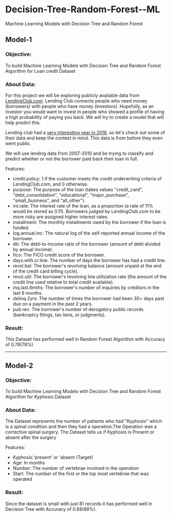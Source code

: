 # Decision-Tree-Random-Forest--ML
Machine Learning Models with Decision Tree and Random Forest

## Model-1
### Objective:
  To build Machine Learning Models with Decision Tree and Random Forest Algorithm for Loan credit Dataset
 
### About Data:
  For this project we will be exploring publicly available data from [LendingClub.com](www.lendingclub.com). Lending Club connects people who need money (borrowers) with people who have money (investors). Hopefully, as an investor you would want to invest in people who showed a profile of having a high probability of paying you back. We will try to create a model that will help predict this.

Lending club had a [very interesting year in 2016](https://en.wikipedia.org/wiki/Lending_Club#2016), so let's check out some of their data and keep the context in mind. This data is from before they even went public.

We will use lending data from 2007-2010 and be trying to classify and predict whether or not the borrower paid back their loan in full.

Features:
* credit.policy: 1 if the customer meets the credit underwriting criteria of LendingClub.com, and 0 otherwise.
* purpose: The purpose of the loan (takes values "credit_card", "debt_consolidation", "educational", "major_purchase", "small_business", and "all_other").
* int.rate: The interest rate of the loan, as a proportion (a rate of 11% would be stored as 0.11). Borrowers judged by LendingClub.com to be more risky are assigned higher interest rates.
* installment: The monthly installments owed by the borrower if the loan is funded.
* log.annual.inc: The natural log of the self-reported annual income of the borrower.
* dti: The debt-to-income ratio of the borrower (amount of debt divided by annual income).
* fico: The FICO credit score of the borrower.
* days.with.cr.line: The number of days the borrower has had a credit line.
* revol.bal: The borrower's revolving balance (amount unpaid at the end of the credit card billing cycle).
* revol.util: The borrower's revolving line utilization rate (the amount of the credit line used relative to total credit available).
* inq.last.6mths: The borrower's number of inquiries by creditors in the last 6 months.
* delinq.2yrs: The number of times the borrower had been 30+ days past due on a payment in the past 2 years.
* pub.rec: The borrower's number of derogatory public records (bankruptcy filings, tax liens, or judgments).

### Result:
  This Dataset has performed well in Random Forest Algorithm with Accuracy of 0.78(78%)
***********************************************************************************************************************************************************************  
## Model-2
### Objective:
  To build Machine Learning Models with Decision Tree and Random Forest Algorithm for Kyphosis Dataset
  
### About Data:
  The Dataset represents the number of patients who had "Kyphosis" which is a spinal condition and then they had a operation.The Operation was a corrective spinal surgery.
The Dataset tells us if Kyphosis is Present or absent after the surgery

Features:
* Kyphosis:'present' or 'absent (Target)
* Age: In months
* Number: The number of vertebrae involved in the operation
* Start: The number of the first or the top most vertebrae that was operated

### Result:
  Since the dataset is small with just 81 records it has performed well in Decision Tree with Accuracy of 0.88(88%).
